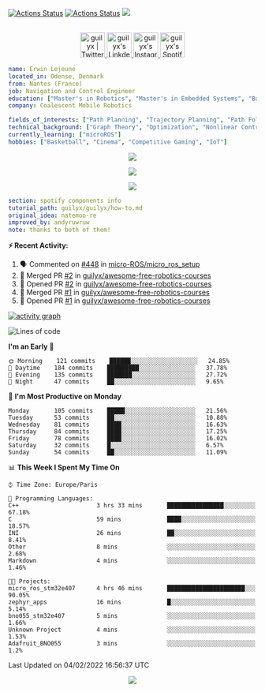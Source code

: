 [![Actions Status](https://github.com/guilyx/guilyx/workflows/wakatime-stats/badge.svg)](https://github.com/guilyx/guilyx/actions)
[![Actions Status](https://github.com/guilyx/guilyx/workflows/update-gh-activity/badge.svg)](https://github.com/guilyx/guilyx/actions)
![](https://visitor-badge.glitch.me/badge?page_id=guilyx.guilyx)

<p align="center">
<br/>
<a href="https://twitter.com/spida_rwin">
  <img alt="guilyx | Twitter" width="50px" src="https://user-images.githubusercontent.com/43545812/144034996-602b144a-16e1-41cc-99e7-c6040b20dcaf.png"/>
</a>
<a href="https://www.linkedin.com/in/erwinlejeune-lkn">
  <img alt="guilyx's LinkdeIN" width="50px" src="https://user-images.githubusercontent.com/43545812/144035037-0f415fc7-9f96-4517-a370-ccc6e78a714b.png" />
</a>
<a href="https://www.instagram.com/spid_erwin">
  <img alt="guilyx's Instagram" width="50px" src="https://user-images.githubusercontent.com/43545812/144035088-0dfb165f-8fe0-4d13-896c-876c29d2b128.png" />
</a>
<a href="https://open.spotify.com/user/11147618695?si=zZFn6uAGRLyoU02lsG50GA">
  <img alt="guilyx's Spotify" width="50px" src="https://user-images.githubusercontent.com/43545812/144035120-1ad5169b-91c7-4078-bef9-6a82c733f373.png" />
</a>
</p>

```yaml
name: Erwin Lejeune
located_in: Odense, Denmark
from: Nantes (France)
job: Navigation and Control Engineer
education: ["Master's in Robotics", "Master's in Embedded Systems", "Bachelor's in Electronics"]
company: Coalescent Mobile Robotics

fields_of_interests: ["Path Planning", "Trajectory Planning", "Path Following", "Behaviour Planning", "Localization", "Sensor Fusion", "Embedded Systems"]
technical_background: ["Graph Theory", "Optimization", "Nonlinear Control", "Real-Time Systems", "Automated Planning"]
currently_learning: ["microROS"]
hobbies: ["Basketball", "Cinema", "Competitive Gaming", "IoT"]
```

<p align="center">
  <img alig src="https://github-profile-trophy.vercel.app/?username=guilyx&column=6&rank=SSS,SS,S,AAA,AA,A,B,C" />
</p>

<p align="center">
  <a href="https://spotify-github-profile.vercel.app/api/view?uid=11147618695&redirect=true">
    <img src="https://spotify-github-profile.vercel.app/api/view?uid=11147618695&cover_image=true&theme=default&bar_color=e3e3e3&bar_color_cover=true">
  </a>
</p>

<p align="center">
  <img src="https://guilyx.vercel.app/api/top-played">
</p>
 
```yaml
section: spotify components info
tutorial_path: guilyx/guilyx/how-to.md
original_idea: natemoo-re
improved_by: andyruwruw
note: thanks to both of them!
```


**:zap: Recent Activity:**

<!--START_SECTION:activity-->
1. 🗣 Commented on [#448](https://github.com/micro-ROS/micro_ros_setup/issues/448) in [micro-ROS/micro_ros_setup](https://github.com/micro-ROS/micro_ros_setup)
2. 🎉 Merged PR [#2](https://github.com/guilyx/awesome-free-robotics-courses/pull/2) in [guilyx/awesome-free-robotics-courses](https://github.com/guilyx/awesome-free-robotics-courses)
3. 💪 Opened PR [#2](https://github.com/guilyx/awesome-free-robotics-courses/pull/2) in [guilyx/awesome-free-robotics-courses](https://github.com/guilyx/awesome-free-robotics-courses)
4. 🎉 Merged PR [#1](https://github.com/guilyx/awesome-free-robotics-courses/pull/1) in [guilyx/awesome-free-robotics-courses](https://github.com/guilyx/awesome-free-robotics-courses)
5. 💪 Opened PR [#1](https://github.com/guilyx/awesome-free-robotics-courses/pull/1) in [guilyx/awesome-free-robotics-courses](https://github.com/guilyx/awesome-free-robotics-courses)
<!--END_SECTION:activity-->

[![activity graph](https://activity-graph.herokuapp.com/graph?username=guilyx&custom_title=Erwin's%20activity%20graph&theme=github-light&hide_border=true)](https://github.com/ashutosh00710/github-readme-activity-graph)

<!--START_SECTION:waka-->
![Lines of code](https://img.shields.io/badge/From%20Hello%20World%20I%27ve%20Written-295%20Thousand%20lines%20of%20code-blue)

**I'm an Early 🐤** 

```text
🌞 Morning    121 commits    ██████░░░░░░░░░░░░░░░░░░░   24.85% 
🌆 Daytime    184 commits    █████████░░░░░░░░░░░░░░░░   37.78% 
🌃 Evening    135 commits    ███████░░░░░░░░░░░░░░░░░░   27.72% 
🌙 Night      47 commits     ██░░░░░░░░░░░░░░░░░░░░░░░   9.65%

```
📅 **I'm Most Productive on Monday** 

```text
Monday       105 commits    █████░░░░░░░░░░░░░░░░░░░░   21.56% 
Tuesday      53 commits     ██░░░░░░░░░░░░░░░░░░░░░░░   10.88% 
Wednesday    81 commits     ████░░░░░░░░░░░░░░░░░░░░░   16.63% 
Thursday     84 commits     ████░░░░░░░░░░░░░░░░░░░░░   17.25% 
Friday       78 commits     ████░░░░░░░░░░░░░░░░░░░░░   16.02% 
Saturday     32 commits     █░░░░░░░░░░░░░░░░░░░░░░░░   6.57% 
Sunday       54 commits     ██░░░░░░░░░░░░░░░░░░░░░░░   11.09%

```


📊 **This Week I Spent My Time On** 

```text
⌚︎ Time Zone: Europe/Paris

💬 Programming Languages: 
C++                      3 hrs 33 mins       ████████████████░░░░░░░░░   67.18% 
C                        59 mins             ████░░░░░░░░░░░░░░░░░░░░░   18.57% 
INI                      26 mins             ██░░░░░░░░░░░░░░░░░░░░░░░   8.41% 
Other                    8 mins              ░░░░░░░░░░░░░░░░░░░░░░░░░   2.68% 
Markdown                 4 mins              ░░░░░░░░░░░░░░░░░░░░░░░░░   1.46%

🐱‍💻 Projects: 
micro_ros_stm32e407      4 hrs 46 mins       ██████████████████████░░░   90.05% 
zephyr_apps              16 mins             █░░░░░░░░░░░░░░░░░░░░░░░░   5.14% 
bno055_stm32e407         5 mins              ░░░░░░░░░░░░░░░░░░░░░░░░░   1.66% 
Unknown Project          4 mins              ░░░░░░░░░░░░░░░░░░░░░░░░░   1.53% 
Adafruit_BNO055          3 mins              ░░░░░░░░░░░░░░░░░░░░░░░░░   1.2%

```


 Last Updated on 04/02/2022 16:56:37 UTC
<!--END_SECTION:waka-->

<p align="center">
  <img src="https://capsule-render.vercel.app/api?type=waving&color=gradient&height=60&section=footer"/>
</p>
